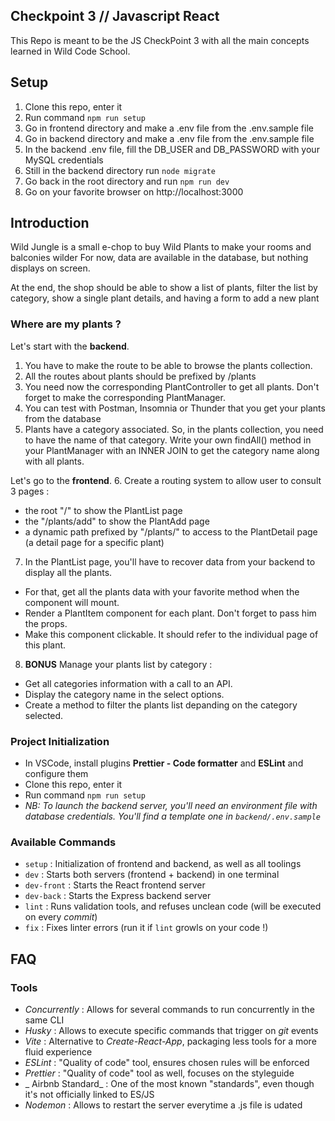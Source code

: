 ## Checkpoint 3 // Javascript React

This Repo is meant to be the JS CheckPoint 3 with all the main concepts learned in Wild Code School.

## Setup
1. Clone this repo, enter it
2. Run command `npm run setup`
3. Go in frontend directory and make a .env file from the .env.sample file
4. Go in backend directory and make a .env file from the .env.sample file
5. In the backend .env file, fill the DB_USER and DB_PASSWORD with your MySQL credentials 
6. Still in the backend directory run `node migrate`
7. Go back in the root directory and run `npm run dev`
8. Go on your favorite browser on http://localhost:3000

## Introduction
Wild Jungle is a small e-chop to buy Wild Plants to make your rooms and balconies wilder
For now, data are available in the database, but nothing displays on screen.

At the end, the shop should be able to show a list of plants, filter the list by category, show a single plant details, and having a form to add a new plant

### Where are my plants ?
Let's start with the **backend**. 

1. You have to make the route to be able to browse the plants collection.
2. All the routes about plants should be prefixed by /plants
3. You need now the corresponding PlantController to get all plants. Don't forget to make the corresponding PlantManager.
4. You can test with Postman, Insomnia or Thunder that you get your plants from the database
5. Plants have a category associated. So, in the plants collection, you need to have the name of that category. Write your own findAll() method in your PlantManager with an INNER JOIN to get the category name along with all plants.

Let's go to the **frontend**. 
6. Create a routing system to allow user to consult 3 pages : 
 - the root "/" to show the PlantList page
 - the "/plants/add" to show the PlantAdd page 
 - a dynamic path prefixed by "/plants/" to access to the PlantDetail page (a detail page for a specific plant)

7. In the PlantList page, you'll have to recover data from your backend to display all the plants.
 - For that, get all the plants data with your favorite method when the component will mount.
 - Render a PlantItem component for each plant. Don't forget to pass him the props.
 - Make this component clickable. It should refer to the individual page of this plant.  
 
8. **BONUS** Manage your plants list by category :
 - Get all categories information with a call to an API. 
 - Display the category name in the select options.
 - Create a method to filter the plants list depanding on the category selected.


### Project Initialization

- In VSCode, install plugins **Prettier - Code formatter** and **ESLint** and configure them
- Clone this repo, enter it
- Run command `npm run setup`
- _NB: To launch the backend server, you'll need an environment file with database credentials. You'll find a template one in `backend/.env.sample`_

### Available Commands

- `setup` : Initialization of frontend and backend, as well as all toolings
- `dev` : Starts both servers (frontend + backend) in one terminal
- `dev-front` : Starts the React frontend server
- `dev-back` : Starts the Express backend server
- `lint` : Runs validation tools, and refuses unclean code (will be executed on every _commit_)
- `fix` : Fixes linter errors (run it if `lint` growls on your code !)

## FAQ

### Tools

- _Concurrently_ : Allows for several commands to run concurrently in the same CLI
- _Husky_ : Allows to execute specific commands that trigger on _git_ events
- _Vite_ : Alternative to _Create-React-App_, packaging less tools for a more fluid experience
- _ESLint_ : "Quality of code" tool, ensures chosen rules will be enforced
- _Prettier_ : "Quality of code" tool as well, focuses on the styleguide
- _ Airbnb Standard_ : One of the most known "standards", even though it's not officially linked to ES/JS
- _Nodemon_ : Allows to restart the server everytime a .js file is udated
